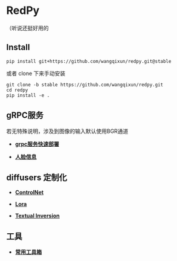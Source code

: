 # RedPy
（听说还挺好用的

## Install
```
pip install git+https://github.com/wangqixun/redpy.git@stable
```

或者 clone 下来手动安装

```
git clone -b stable https://github.com/wangqixun/redpy.git
cd redpy
pip install -e .
```



## gRPC服务

若无特殊说明，涉及到图像的输入默认使用BGR通道

+ [**grpc服务快速部署**](redpy/grpc/server/common)

+ [**人脸信息**](redpy/grpc/server/arcface)



## diffusers 定制化

+ [**ControlNet**](redpy/diffusers_custom/controlnet)

+ [**Lora**](redpy/diffusers_custom/lora)

+ [**Textual Inversion**](redpy/diffusers_custom/textual_inversion)



## 工具
+ [**常用工具箱**](redpy/utils_redpy)

